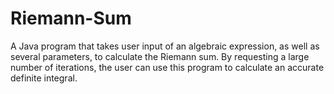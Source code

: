 # Riemann-Sum
A Java program that takes user input of an algebraic expression, as well as several parameters, to calculate the Riemann sum.  By requesting a large number of iterations, the user can use this program to calculate an accurate definite integral.

